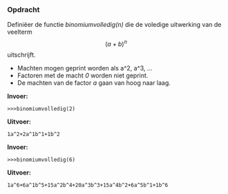 ### Opdracht
Definiëer de functie *binomiumvolledig(n)* die de voledige uitwerking van de veelterm $$(a+b)^n$$ uitschrijft.

- Machten mogen geprint worden als a^2, a^3, ...
- Factoren met de macht *0* worden niet geprint.
- De machten van de factor *a* gaan van hoog naar laag.


**Invoer:**

    >>>binomiumvolledig(2)


**Uitvoer:**

    1a^2+2a^1b^1+1b^2


    
**Invoer:**

    >>>binomiumvolledig(6)


**Uitvoer:**

    1a^6+6a^1b^5+15a^2b^4+20a^3b^3+15a^4b^2+6a^5b^1+1b^6

